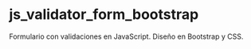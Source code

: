 # js_validator_form_bootstrap
Formulario con validaciones en JavaScript. Diseño en Bootstrap y CSS.
